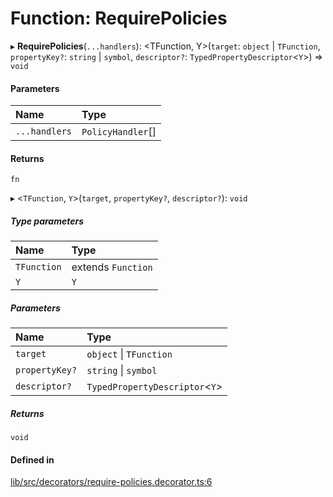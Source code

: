 # Function: RequirePolicies

▸ **RequirePolicies**(`...handlers`): \<TFunction, Y\>(`target`: `object` \| `TFunction`, `propertyKey?`: `string` \| `symbol`, `descriptor?`: `TypedPropertyDescriptor`\<`Y`\>) => `void`

#### Parameters

| Name | Type |
| :------ | :------ |
| `...handlers` | `PolicyHandler`[] |

#### Returns

`fn`

▸ \<`TFunction`, `Y`\>(`target`, `propertyKey?`, `descriptor?`): `void`

##### Type parameters

| Name | Type |
| :------ | :------ |
| `TFunction` | extends `Function` |
| `Y` | `Y` |

##### Parameters

| Name | Type |
| :------ | :------ |
| `target` | `object` \| `TFunction` |
| `propertyKey?` | `string` \| `symbol` |
| `descriptor?` | `TypedPropertyDescriptor`\<`Y`\> |

##### Returns

`void`

#### Defined in

[lib/src/decorators/require-policies.decorator.ts:6](https://github.com/joonashak/nestjs-clone-bay/blob/main/lib/src/decorators/require-policies.decorator.ts#L6)
